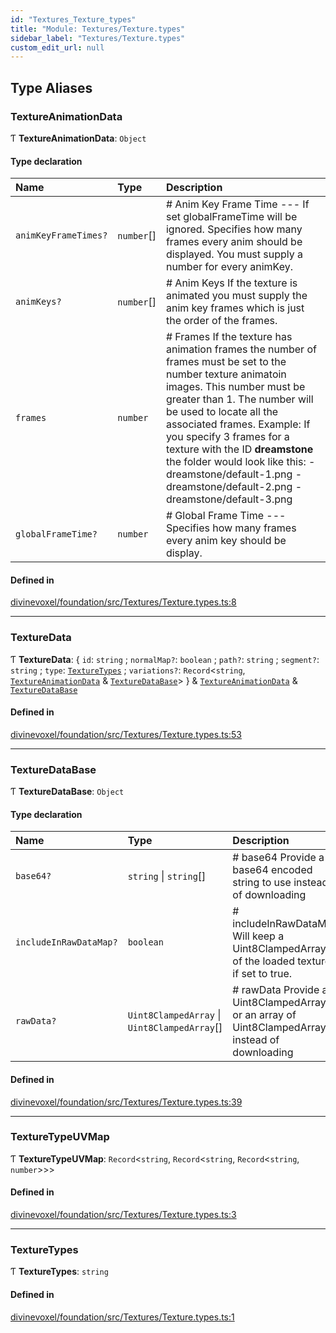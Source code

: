 ```yaml
---
id: "Textures_Texture_types"
title: "Module: Textures/Texture.types"
sidebar_label: "Textures/Texture.types"
custom_edit_url: null
---
```


## Type Aliases

### TextureAnimationData

Ƭ **TextureAnimationData**: `Object`

#### Type declaration

| Name | Type | Description |
| :------ | :------ | :------ |
| `animKeyFrameTimes?` | `number`[] | # Anim Key Frame Time --- If set globalFrameTime will be ignored. Specifies how many frames every anim should be displayed. You must supply a number for every animKey. |
| `animKeys?` | `number`[] | # Anim Keys If the texture is animated you must supply the anim key frames which is just the order of the frames. |
| `frames` | `number` | # Frames If the texture has animation frames the number of frames must be set to the number texture animatoin images. This number must be greater than 1. The number will be used to locate all the associated frames. Example: If you specify 3 frames for a texture with the ID **dreamstone** the folder would look like this: - dreamstone/default-1.png - dreamstone/default-2.png - dreamstone/default-3.png |
| `globalFrameTime?` | `number` | # Global Frame Time --- Specifies how many frames every anim key should be display. |

#### Defined in

[divinevoxel/foundation/src/Textures/Texture.types.ts:8](https://github.com/lucasdamianjohnson/DivineVoxelEngine/blob/596fa7391478620ed460dfb4856ff0a763b91c49/divinevoxel/foundation/src/Textures/Texture.types.ts#L8)

___

### TextureData

Ƭ **TextureData**: \{ `id`: `string` ; `normalMap?`: `boolean` ; `path?`: `string` ; `segment?`: `string` ; `type`: [`TextureTypes`](Textures_Texture_types.md#texturetypes) ; `variations?`: `Record`\<`string`, [`TextureAnimationData`](Textures_Texture_types.md#textureanimationdata) & [`TextureDataBase`](Textures_Texture_types.md#texturedatabase)\>  } & [`TextureAnimationData`](Textures_Texture_types.md#textureanimationdata) & [`TextureDataBase`](Textures_Texture_types.md#texturedatabase)

#### Defined in

[divinevoxel/foundation/src/Textures/Texture.types.ts:53](https://github.com/lucasdamianjohnson/DivineVoxelEngine/blob/596fa7391478620ed460dfb4856ff0a763b91c49/divinevoxel/foundation/src/Textures/Texture.types.ts#L53)

___

### TextureDataBase

Ƭ **TextureDataBase**: `Object`

#### Type declaration

| Name | Type | Description |
| :------ | :------ | :------ |
| `base64?` | `string` \| `string`[] | # base64 Provide a base64 encoded string to use instead of downloading |
| `includeInRawDataMap?` | `boolean` | # includeInRawDataMap Will keep a Uint8ClampedArray of the loaded texture if set to true. |
| `rawData?` | `Uint8ClampedArray` \| `Uint8ClampedArray`[] | # rawData Provide a Uint8ClampedArray or an array of Uint8ClampedArray's instead of downloading |

#### Defined in

[divinevoxel/foundation/src/Textures/Texture.types.ts:39](https://github.com/lucasdamianjohnson/DivineVoxelEngine/blob/596fa7391478620ed460dfb4856ff0a763b91c49/divinevoxel/foundation/src/Textures/Texture.types.ts#L39)

___

### TextureTypeUVMap

Ƭ **TextureTypeUVMap**: `Record`\<`string`, `Record`\<`string`, `Record`\<`string`, `number`\>\>\>

#### Defined in

[divinevoxel/foundation/src/Textures/Texture.types.ts:3](https://github.com/lucasdamianjohnson/DivineVoxelEngine/blob/596fa7391478620ed460dfb4856ff0a763b91c49/divinevoxel/foundation/src/Textures/Texture.types.ts#L3)

___

### TextureTypes

Ƭ **TextureTypes**: `string`

#### Defined in

[divinevoxel/foundation/src/Textures/Texture.types.ts:1](https://github.com/lucasdamianjohnson/DivineVoxelEngine/blob/596fa7391478620ed460dfb4856ff0a763b91c49/divinevoxel/foundation/src/Textures/Texture.types.ts#L1)

